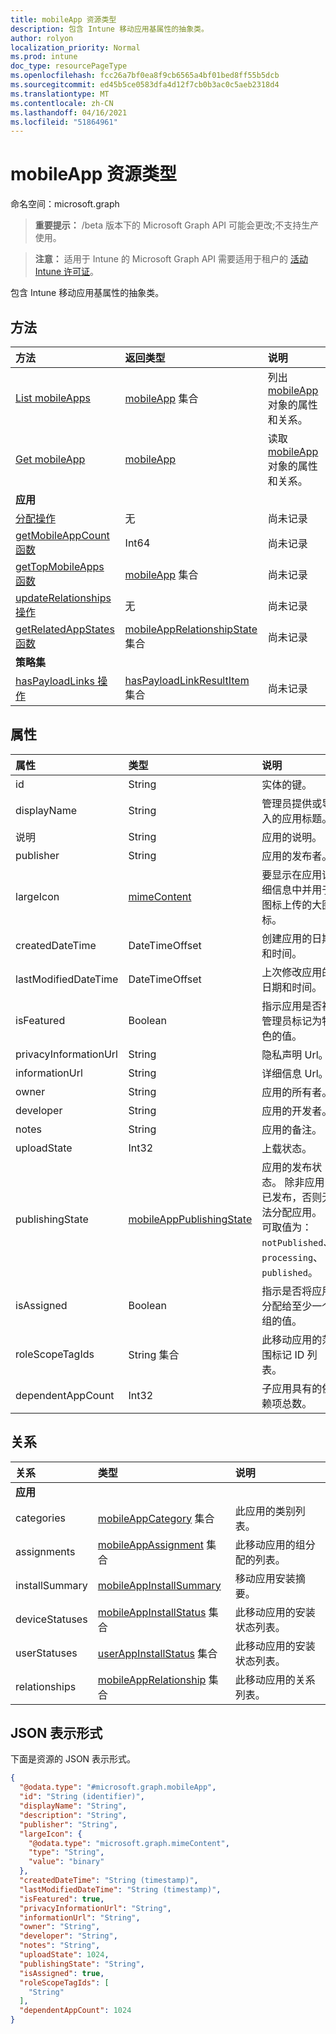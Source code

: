 ```yaml
---
title: mobileApp 资源类型
description: 包含 Intune 移动应用基属性的抽象类。
author: rolyon
localization_priority: Normal
ms.prod: intune
doc_type: resourcePageType
ms.openlocfilehash: fcc26a7bf0ea8f9cb6565a4bf01bed8ff55b5dcb
ms.sourcegitcommit: ed45b5ce0583dfa4d12f7cb0b3ac0c5aeb2318d4
ms.translationtype: MT
ms.contentlocale: zh-CN
ms.lasthandoff: 04/16/2021
ms.locfileid: "51864961"
---
```

# <a name="mobileapp-resource-type"></a>mobileApp 资源类型

命名空间：microsoft.graph

> **重要提示：** /beta 版本下的 Microsoft Graph API 可能会更改;不支持生产使用。

> **注意：** 适用于 Intune 的 Microsoft Graph API 需要适用于租户的 [活动 Intune 许可证](https://go.microsoft.com/fwlink/?linkid=839381)。

包含 Intune 移动应用基属性的抽象类。

## <a name="methods"></a>方法
|方法|返回类型|说明|
|:---|:---|:---|
|[List mobileApps](../api/intune-shared-mobileapp-list.md)|[mobileApp](../resources/intune-shared-mobileapp.md) 集合|列出 [mobileApp](../resources/intune-shared-mobileapp.md) 对象的属性和关系。|
|[Get mobileApp](../api/intune-shared-mobileapp-get.md)|[mobileApp](../resources/intune-shared-mobileapp.md)|读取 [mobileApp](../resources/intune-shared-mobileapp.md) 对象的属性和关系。|
|**应用**|
|[分配操作](../api/intune-shared-mobileapp-assign.md)|无|尚未记录|
|[getMobileAppCount 函数](../api/intune-shared-mobileapp-getmobileappcount.md)|Int64|尚未记录|
|[getTopMobileApps 函数](../api/intune-shared-mobileapp-gettopmobileapps.md)|[mobileApp](../resources/intune-shared-mobileapp.md) 集合|尚未记录|
|[updateRelationships 操作](../api/intune-shared-mobileapp-updaterelationships.md)|无|尚未记录|
|[getRelatedAppStates 函数](../api/intune-shared-mobileapp-getrelatedappstates.md)|[mobileAppRelationshipState](../resources/intune-apps-mobileapprelationshipstate.md) 集合|尚未记录|
|**策略集**|
|[hasPayloadLinks 操作](../api/intune-shared-mobileapp-haspayloadlinks.md)|[hasPayloadLinkResultItem](../resources/intune-policyset-haspayloadlinkresultitem.md) 集合|尚未记录|

## <a name="properties"></a>属性
|属性|类型|说明|
|:---|:---|:---|
|id|String|实体的键。|
|displayName|String|管理员提供或导入的应用标题。|
|说明|String|应用的说明。|
|publisher|String|应用的发布者。|
|largeIcon|[mimeContent](../resources/intune-shared-mimecontent.md)|要显示在应用详细信息中并用于图标上传的大图标。|
|createdDateTime|DateTimeOffset|创建应用的日期和时间。|
|lastModifiedDateTime|DateTimeOffset|上次修改应用的日期和时间。|
|isFeatured|Boolean|指示应用是否被管理员标记为特色的值。|
|privacyInformationUrl|String|隐私声明 Url。|
|informationUrl|String|详细信息 Url。|
|owner|String|应用的所有者。|
|developer|String|应用的开发者。|
|notes|String|应用的备注。|
|uploadState|Int32|上载状态。|
|publishingState|[mobileAppPublishingState](../resources/intune-apps-mobileapppublishingstate.md)|应用的发布状态。 除非应用已发布，否则无法分配应用。 可取值为：`notPublished`、`processing`、`published`。|
|isAssigned|Boolean|指示是否将应用分配给至少一个组的值。|
|roleScopeTagIds|String 集合|此移动应用的范围标记 ID 列表。|
|dependentAppCount|Int32|子应用具有的依赖项总数。|

## <a name="relationships"></a>关系
|关系|类型|说明|
|:---|:---|:---|
|**应用**|
|categories|[mobileAppCategory](../resources/intune-apps-mobileappcategory.md) 集合|此应用的类别列表。|
|assignments|[mobileAppAssignment](../resources/intune-apps-mobileappassignment.md) 集合|此移动应用的组分配的列表。|
|installSummary|[mobileAppInstallSummary](../resources/intune-apps-mobileappinstallsummary.md)|移动应用安装摘要。|
|deviceStatuses|[mobileAppInstallStatus](../resources/intune-apps-mobileappinstallstatus.md) 集合|此移动应用的安装状态列表。|
|userStatuses|[userAppInstallStatus](../resources/intune-apps-userappinstallstatus.md) 集合|此移动应用的安装状态列表。|
|relationships|[mobileAppRelationship](../resources/intune-apps-mobileapprelationship.md) 集合|此移动应用的关系列表。|

## <a name="json-representation"></a>JSON 表示形式
下面是资源的 JSON 表示形式。
<!-- {
  "blockType": "resource",
  "keyProperty": "id",
  "@odata.type": "microsoft.graph.mobileApp"
}
-->
``` json
{
  "@odata.type": "#microsoft.graph.mobileApp",
  "id": "String (identifier)",
  "displayName": "String",
  "description": "String",
  "publisher": "String",
  "largeIcon": {
    "@odata.type": "microsoft.graph.mimeContent",
    "type": "String",
    "value": "binary"
  },
  "createdDateTime": "String (timestamp)",
  "lastModifiedDateTime": "String (timestamp)",
  "isFeatured": true,
  "privacyInformationUrl": "String",
  "informationUrl": "String",
  "owner": "String",
  "developer": "String",
  "notes": "String",
  "uploadState": 1024,
  "publishingState": "String",
  "isAssigned": true,
  "roleScopeTagIds": [
    "String"
  ],
  "dependentAppCount": 1024
}
```




